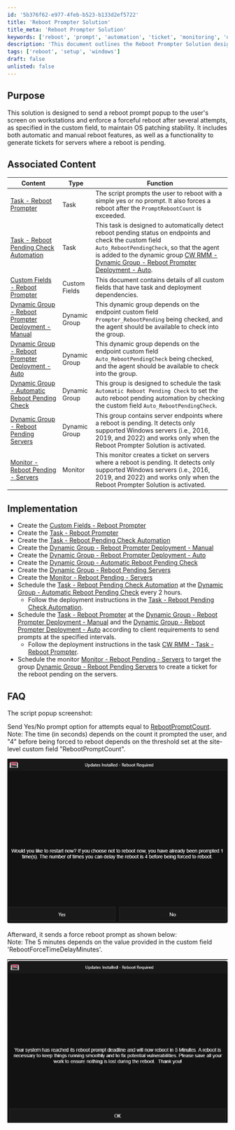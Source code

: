 ```yaml
---
id: '5b376f62-e977-4feb-b523-b133d2ef5722'
title: 'Reboot Prompter Solution'
title_meta: 'Reboot Prompter Solution'
keywords: ['reboot', 'prompt', 'automation', 'ticket', 'monitoring', 'dynamic', 'group']
description: 'This document outlines the Reboot Prompter Solution designed to send reboot prompts to users on workstations, enforce automatic reboots after a specified number of attempts, and generate tickets for servers with pending reboots. It includes both automatic and manual reboot features to ensure OS patching stability.'
tags: ['reboot', 'setup', 'windows']
draft: false
unlisted: false
---
```


## Purpose

This solution is designed to send a reboot prompt popup to the user's screen on workstations and enforce a forceful reboot after several attempts, as specified in the custom field, to maintain OS patching stability. It includes both automatic and manual reboot features, as well as a functionality to generate tickets for servers where a reboot is pending.

## Associated Content

| Content                                                                                       | Type          | Function                                                                                                                                                                                                                                            |
|-----------------------------------------------------------------------------------------------|---------------|-----------------------------------------------------------------------------------------------------------------------------------------------------------------------------------------------------------------------------------------------------|
| [Task - Reboot Prompter](https://proval.itglue.com/DOC-5078775-15298948)                   | Task          | The script prompts the user to reboot with a simple yes or no prompt. It also forces a reboot after the `PromptRebootCount` is exceeded.                                                                                                           |
| [Task - Reboot Pending Check Automation](<../cwrmm/tasks/Reboot Pending Check Automation.md>)    | Task          | This task is designed to automatically detect reboot pending status on endpoints and check the custom field `Auto_RebootPendingCheck`, so that the agent is added to the dynamic group [CW RMM - Dynamic Group - Reboot Prompter Deployment - Auto](<../cwrmm/groups/Reboot Prompter Deployment - Auto.md>). |
| [Custom Fields - Reboot Prompter](https://proval.itglue.com/DOC-5078775-15298950)           | Custom Fields | This document contains details of all custom fields that have task and deployment dependencies.                                                                                                                                                                 |
| [Dynamic Group - Reboot Prompter Deployment - Manual](<../cwrmm/groups/Reboot Prompter Deployment - Manual.md>) | Dynamic Group | This dynamic group depends on the endpoint custom field `Prompter_RebootPending` being checked, and the agent should be available to check into the group.                                                                                 |
| [Dynamic Group - Reboot Prompter Deployment - Auto](<../cwrmm/groups/Reboot Prompter Deployment - Auto.md>) | Dynamic Group | This dynamic group depends on the endpoint custom field `Auto_RebootPendingCheck` being checked, and the agent should be available to check into the group.                                                                                 |
| [Dynamic Group - Automatic Reboot Pending Check](<../cwrmm/groups/Automatic Reboot Pending Check.md>) | Dynamic Group | This group is designed to schedule the task `Automatic Reboot Pending Check` to set the auto reboot pending automation by checking the custom field `Auto_RebootPendingCheck`.                                                                         |
| [Dynamic Group - Reboot Pending Servers](<../cwrmm/groups/Reboot Pending Servers.md>)    | Dynamic Group | This group contains server endpoints where a reboot is pending. It detects only supported Windows servers (i.e., 2016, 2019, and 2022) and works only when the Reboot Prompter Solution is activated.                                          |
| [Monitor - Reboot Pending - Servers](<../cwrmm/monitors/Reboot Pending - Servers.md>)        | Monitor       | This monitor creates a ticket on servers where a reboot is pending. It detects only supported Windows servers (i.e., 2016, 2019, and 2022) and works only when the Reboot Prompter Solution is activated.                                          |

## Implementation

- Create the [Custom Fields - Reboot Prompter](https://proval.itglue.com/DOC-5078775-15298950)
- Create the [Task - Reboot Prompter](https://proval.itglue.com/DOC-5078775-15298948)
- Create the [Task - Reboot Pending Check Automation](<../cwrmm/tasks/Reboot Pending Check Automation.md>)
- Create the [Dynamic Group - Reboot Prompter Deployment - Manual](<../cwrmm/groups/Reboot Prompter Deployment - Manual.md>)
- Create the [Dynamic Group - Reboot Prompter Deployment - Auto](<../cwrmm/groups/Reboot Prompter Deployment - Auto.md>)
- Create the [Dynamic Group - Automatic Reboot Pending Check](<../cwrmm/groups/Automatic Reboot Pending Check.md>)
- Create the [Dynamic Group - Reboot Pending Servers](<../cwrmm/groups/Reboot Pending Servers.md>)
- Create the [Monitor - Reboot Pending - Servers](<../cwrmm/monitors/Reboot Pending - Servers.md>)
- Schedule the [Task - Reboot Pending Check Automation](<../cwrmm/tasks/Reboot Pending Check Automation.md>) at the [Dynamic Group - Automatic Reboot Pending Check](<../cwrmm/groups/Automatic Reboot Pending Check.md>) every 2 hours.
  - Follow the deployment instructions in the [Task - Reboot Pending Check Automation](<../cwrmm/tasks/Reboot Pending Check Automation.md>).
- Schedule the [Task - Reboot Prompter](https://proval.itglue.com/DOC-5078775-15298948) at the [Dynamic Group - Reboot Prompter Deployment - Manual](<../cwrmm/groups/Reboot Prompter Deployment - Manual.md>) and the [Dynamic Group - Reboot Prompter Deployment - Auto](<../cwrmm/groups/Reboot Prompter Deployment - Auto.md>) according to client requirements to send prompts at the specified intervals.
  - Follow the deployment instructions in the task [CW RMM - Task - Reboot Prompter](https://proval.itglue.com/DOC-5078775-15298948).
- Schedule the monitor [Monitor - Reboot Pending - Servers](<../cwrmm/monitors/Reboot Pending - Servers.md>) to target the group [Dynamic Group - Reboot Pending Servers](<../cwrmm/groups/Reboot Pending Servers.md>) to create a ticket for the reboot pending on the servers.

## FAQ

The script popup screenshot:

Send Yes/No prompt option for attempts equal to [RebootPromptCount](http://RebootPromptCount).  
Note: The time (in seconds) depends on the count it prompted the user, and "4" before being forced to reboot depends on the threshold set at the site-level custom field "RebootPromptCount".

![Screenshot](../../static/img/Reboot-Prompter/image_68.png)

Afterward, it sends a force reboot prompt as shown below:  
Note: The 5 minutes depends on the value provided in the custom field 'RebootForceTimeDelayMinutes'.

![Screenshot](../../static/img/Reboot-Prompter/image_69.png)
